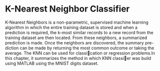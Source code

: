 # K-Nearest Neighbor Classifier
K-Nearest Neighbors is a non-parametric, supervised machine learning algorithm in which the entire training dataset is stored and when a prediction is required, the k-most similar records to a new record from the training dataset are then located. From these neighbors, a summarized prediction is made. Once the neighbors are discovered, the summary pre- diction can be made by returning the most common outcome or taking the average. The KNN can be used for classication or regression problems.In this chapter, it summarizes the method in which KNN classier was build using MATLAB using the MNIST digits dataset.
